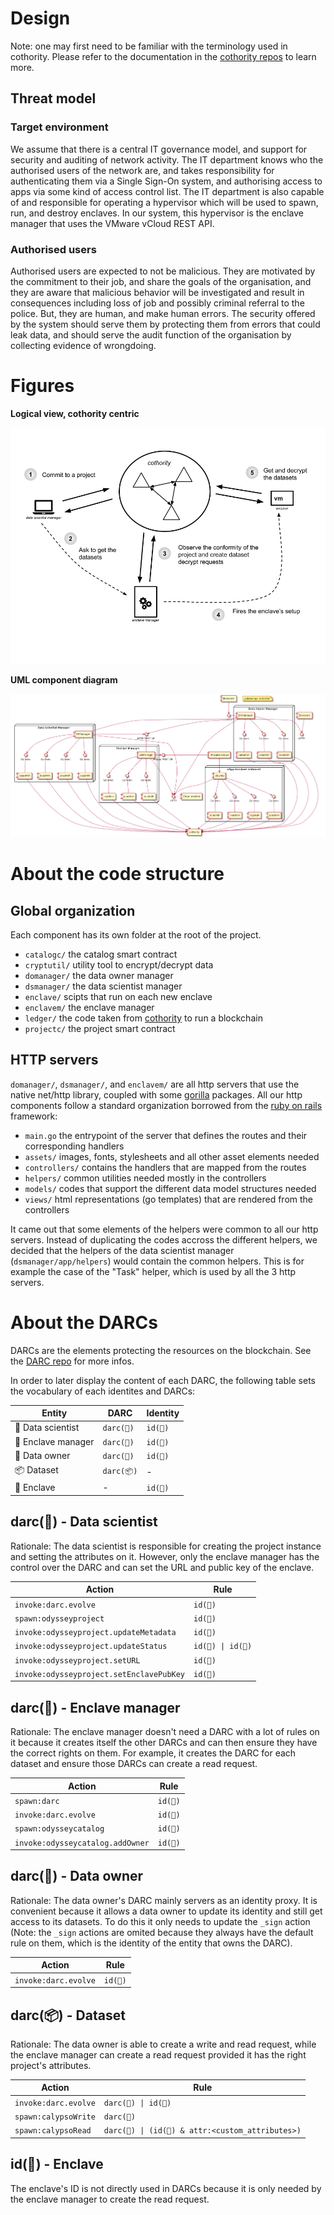 # Design

Note: one may first need to be familiar with the terminology used in
cothority. Please refer to the documentation in the
[cothority repos](https://github.com/dedis/cothority)
to learn more.

## Threat model

### Target environment

We assume that there is a central IT governance model, and support for
security and auditing of network activity. The IT department knows who
the authorised users of the network are, and takes responsibility for
authenticating them via a Single Sign-On system, and authorising access
to apps via some kind of access control list.  The IT department is also
capable of and responsible for operating a hypervisor which will be used
to spawn, run, and destroy enclaves. In our system, this hypervisor is
the enclave manager that uses the VMware vCloud REST API.

### Authorised users

Authorised users are expected to not be malicious. They are motivated by
the commitment to their job, and share the goals of the organisation,
and they are aware that malicious behavior will be investigated and
result in consequences including loss of job and possibly criminal
referral to the police. But, they are human, and make human errors. The
security offered by the system should serve them by protecting them from
errors that could leak data, and should serve the audit function of the
organisation by collecting evidence of wrongdoing.

# Figures

**Logical view, cothority centric**
<center><img src="assets/cothority_view.png"/></center>

**UML component diagram**
<center><img src="assets/components_uml.png"/></center>

# About the code structure

## Global organization

Each component has its own folder at the root of the project. 

- `catalogc/` the catalog smart contract
- `cryptutil/` utility tool to encrypt/decrypt data
- `domanager/` the data owner manager
- `dsmanager/` the data scientist manager
- `enclave/` scipts that run on each new enclave
- `enclavem/` the enclave manager
- `ledger/` the code taken from [cothority](https://github.com/dedis/cothority) to run a blockchain
- `projectc/` the project smart contract

## HTTP servers

`domanager/`, `dsmanager/`, and `enclavem/` are all http servers that use the
native net/http library, coupled with some
[gorilla](http://www.gorillatoolkit.org) packages. All our http components
follow a standard organization borrowed from the [ruby on
rails](https://guides.rubyonrails.org/getting_started.html) framework:

- `main.go` the entrypoint of the server that defines the routes and their corresponding handlers
- `assets/` images, fonts, stylesheets and all other asset elements needed
- `controllers/` contains the handlers that are mapped from the routes
- `helpers/` common utilities needed mostly in the controllers
- `models/` codes that support the different data model structures needed
- `views/` html representations (go templates) that are rendered from the controllers

It came out that some elements of the helpers were common to all our http
servers. Instead of duplicating the codes accross the different helpers, we
decided that the helpers of the data scientist manager (`dsmanager/app/helpers`)
would contain the common helpers. This is for example the case of the "Task"
helper, which is used by all the 3 http servers.

# About the DARCs

DARCs are the elements protecting the resources on the blockchain. See the [DARC
repo](https://github.com/dedis/cothority/tree/master/darc) for more infos.

In order to later display the content of each DARC, the following table sets the
vocabulary of each identites and DARCs:

| Entity | DARC | Identity |
| ------ | ---- | -------- |
| 🔬 Data scientist | `darc(🔬)` | `id(🔬)` |
| 🐙 Enclave manager | `darc(🐙)` | `id(🐙)` |
| 👔 Data owner | `darc(👔)` | `id(👔)` |
| 📦 Dataset | `darc(📦)` | - |
| 🔐 Enclave | - | `id(🔐)` |

## darc(🔬) - Data scientist

Rationale: The data scientist is responsible for creating the project instance
and setting the attributes on it. However, only the enclave manager has the
control over the DARC and can set the URL and public key of the enclave.

| Action | Rule | 
| ------ | ---- |
| `invoke:darc.evolve` | `id(🐙)` |
| `spawn:odysseyproject` | `id(🔬)` |
| `invoke:odysseyproject.updateMetadata` | `id(🔬)` |
| `invoke:odysseyproject.updateStatus` | `id(🔬) \| id(🐙)` |
| `invoke:odysseyproject.setURL` | `id(🐙)` |
| `invoke:odysseyproject.setEnclavePubKey` | `id(🐙)` | 

## darc(🐙) - Enclave manager

Rationale: The enclave manager doesn't need a DARC with a lot of rules on it
because it creates itself the other DARCs and can then ensure they have the
correct rights on them. For example, it creates the DARC for each dataset and
ensure those DARCs can create a read request.

| Action | Rule | 
| ------ | ---- |
| `spawn:darc` | `id(🐙)` |
| `invoke:darc.evolve` | `id(🐙)` |
| `spawn:odysseycatalog` | `id(🐙)` |
| `invoke:odysseycatalog.addOwner` | `id(🐙)` |

## darc(👔) - Data owner

Rationale: The data owner's DARC mainly servers as an identity proxy. It is
convenient because it allows a data owner to update its identity and still get
access to its datasets. To do this it only needs to update the `_sign` action
(Note: the `_sign` actions are omited because they always have the default rule
on them, which is the identity of the entity that owns the DARC).

| Action | Rule | 
| ------ | ---- |
| `invoke:darc.evolve` | `id(👔)` |

## darc(📦) - Dataset

Rationale: The data owner is able to create a write and read request, while the
enclave manager can create a read request provided it has the right project's
attributes.

| Action | Rule | 
| ------ | ---- |
| `invoke:darc.evolve` | `darc(👔) \| id(🐙)` |
| `spawn:calypsoWrite` | `darc(👔)` |
| `spawn:calypsoRead` | `darc(👔) \| (id(🐙) & attr:<custom_attributes>)` |

## id(🔐) - Enclave

The enclave's ID is not directly used in DARCs because it is only needed by the
enclave manager to create the read request.
